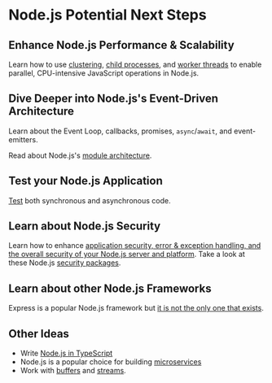 # Node.js Potential Next Steps

## Enhance Node.js Performance & Scalability

Learn how to use [clustering](https://nodejs.org/api/cluster.html), [child processes](https://nodejs.org/api/child_process.html), and [worker threads](https://blog.insiderattack.net/deep-dive-into-worker-threads-in-node-js-e75e10546b11) to enable parallel, CPU-intensive JavaScript operations in Node.js.

## Dive Deeper into Node.js's Event-Driven Architecture

Learn about the Event Loop, callbacks, promises, `async`/`await`, and event-emitters.

Read about Node.js's [module architecture](https://itnext.io/deep-dive-into-node-js-module-architecture-b80fbd22dacb).

## Test your Node.js Application

[Test](https://developer.okta.com/blog/2020/01/27/best-nodejs-testing-tools) both synchronous and asynchronous code.

## Learn about Node.js Security

Learn how to enhance [application security, error & exception handling, and the overall security of your Node.js server and platform](https://cheatsheetseries.owasp.org/cheatsheets/Nodejs_Security_Cheat_Sheet.html). Take a look at these Node.js [security packages](https://github.com/lirantal/awesome-nodejs-security).

## Learn about other Node.js Frameworks

Express is a popular Node.js framework but [it is not the only one that exists](https://github.com/intro-to-nodejs/intro-to-nodejs-course/blob/master/readmes/intro-to-express.md#other-nodejs-frameworks--tools).

## Other Ideas

- Write [Node.js in TypeScript](https://developer.okta.com/blog/2019/09/19/nodejs-typescript)
- Node.js is a popular choice for building [microservices](https://nodesource.com/blog/microservices-in-nodejs)
- Work with [buffers](https://nodejs.dev/learn/nodejs-buffers) and [streams](https://nodejs.dev/learn/nodejs-streams).
